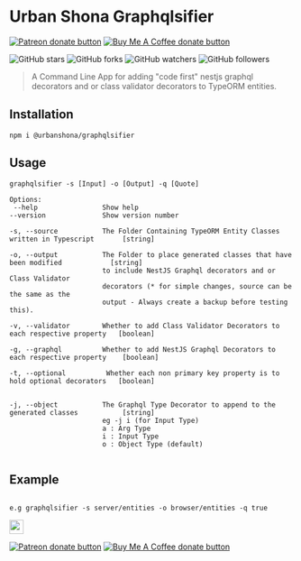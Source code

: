 # Urban Shona Graphqlsifier

<span class="badge-patreon">
<a href="https://patreon.com/desmondrg" title="Donate to this project using Patreon"><img src="https://img.shields.io/badge/patreon-donate-yellow.svg" alt="Patreon donate button" /></a>
</span>
<span class="badge-buymeacoffee">
<a href="https://ko-fi.com/desmondrg" title="Donate to this project using Buy Me A Coffee"><img src="https://img.shields.io/badge/buy%20me%20a%20coffee-donate-yellow.svg" alt="Buy Me A Coffee donate button" /></a>
</span>     

![GitHub stars](https://img.shields.io/github/stars/urbanshona/stack-synergy-cli?style=social) ![GitHub forks](https://img.shields.io/github/forks/urbanshona/stack-synergy-cli?style=social) ![GitHub watchers](https://img.shields.io/github/watchers/urbanshona/stack-synergy-cli?style=social)          ![GitHub followers](https://img.shields.io/github/followers/urbanshona?style=social)


> A Command Line App for adding "code first" nestjs graphql decorators and or class validator decorators to TypeORM entities. 

## Installation

```shell
npm i @urbanshona/graphqlsifier
```

## Usage

```shell
graphqlsifier -s [Input] -o [Output] -q [Quote]

Options:
 --help                Show help
--version              Show version number

-s, --source           The Folder Containing TypeORM Entity Classes written in Typescript       [string]

-o, --output           The Folder to place generated classes that have been modified            [string]
                       to include NestJS Graphql decorators and or Class Validator
                       decorators (* for simple changes, source can be the same as the 
                       output - Always create a backup before testing this).

-v, --validator        Whether to add Class Validator Decorators to each respective property   [boolean]

-g, --graphql          Whether to add NestJS Graphql Decorators to each respective property    [boolean]

-t, --optional          Whether each non primary key property is to hold optional decorators   [boolean]


-j, --object           The Graphql Type Decorator to append to the generated classes           [string]
                       eg -j i (for Input Type) 
                       a : Arg Type
                       i : Input Type
                       o : Object Type (default)
                 
```

## Example

```shell

e.g graphqlsifier -s server/entities -o browser/entities -q true

```

<p>
<a href="https://www.facebook.com/Urban-Shona-Tech-108261054866985/"><img src="https://img.shields.io/badge/Facebook-1877F2?style=for-the-badge&logo=facebook&logoColor=white" height=25></a> 
</p>

<span class="badge-patreon">
<a href="https://patreon.com/desmondrg" title="Donate to this project using Patreon"><img src="https://img.shields.io/badge/patreon-donate-yellow.svg" alt="Patreon donate button" /></a>
</span>
<span class="badge-buymeacoffee">
<a href="https://ko-fi.com/desmondrg" title="Donate to this project using Buy Me A Coffee"><img src="https://img.shields.io/badge/buy%20me%20a%20coffee-donate-yellow.svg" alt="Buy Me A Coffee donate button" /></a>
</span>     